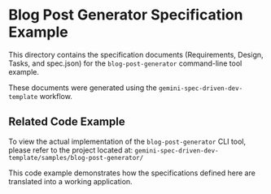 # Blog Post Generator Specification Example

This directory contains the specification documents (Requirements, Design, Tasks, and spec.json) for the `blog-post-generator` command-line tool example.

These documents were generated using the `gemini-spec-driven-dev-template` workflow.

## Related Code Example

To view the actual implementation of the `blog-post-generator` CLI tool, please refer to the project located at:
`gemini-spec-driven-dev-template/samples/blog-post-generator/`

This code example demonstrates how the specifications defined here are translated into a working application.
